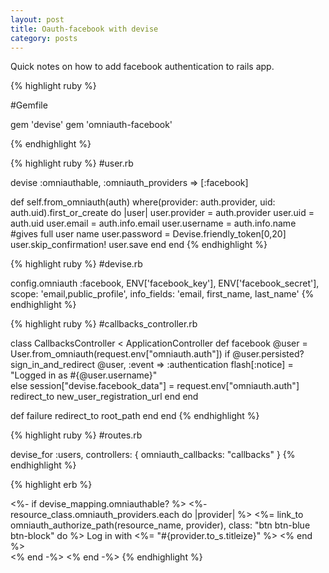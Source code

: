 ```yaml
---
layout: post
title: Oauth-facebook with devise
category: posts
---
```

Quick notes on how to add facebook authentication to rails app.

{% highlight ruby %}

#Gemfile

gem 'devise'
gem 'omniauth-facebook'

{% endhighlight %}


{% highlight ruby %}
#user.rb

devise :omniauthable, :omniauth_providers => [:facebook]

def self.from_omniauth(auth)
  where(provider: auth.provider, uid: auth.uid).first_or_create do |user|
      user.provider = auth.provider
      user.uid = auth.uid
      user.email = auth.info.email
      user.username = auth.info.name #gives full user name
      user.password = Devise.friendly_token[0,20]
      user.skip_confirmation!
      user.save
    end
end
{% endhighlight %}

{% highlight ruby %}
#devise.rb

config.omniauth :facebook, ENV['facebook_key'], ENV['facebook_secret'],
 scope: 'email,public_profile', info_fields: 'email, first_name, last_name'
{% endhighlight %}

{% highlight ruby %}
#callbacks_controller.rb

class CallbacksController < ApplicationController
  def facebook
    @user = User.from_omniauth(request.env["omniauth.auth"])
    if @user.persisted?
      sign_in_and_redirect @user, :event => :authentication
      flash[:notice] = "Logged in as #{@user.username}"      
    else
      session["devise.facebook_data"] = request.env["omniauth.auth"]
      redirect_to new_user_registration_url
    end
  end

  def failure
    redirect_to root_path
  end
end
{% endhighlight %}


{% highlight ruby %}
#routes.rb

devise_for :users, controllers: { omniauth_callbacks: "callbacks" }
{% endhighlight %}

{% highlight erb %}
<!-- _links.html.erb -->

<%- if devise_mapping.omniauthable? %>
  <%- resource_class.omniauth_providers.each do |provider| %>
    <%= link_to omniauth_authorize_path(resource_name, provider), class: "btn btn-blue btn-block" do %>
         <i class="fa fa-facebook"></i> Log in with <%= "#{provider.to_s.titleize}" %>
    <% end %><br />
  <% end -%>
<% end -%>
{% endhighlight %}

